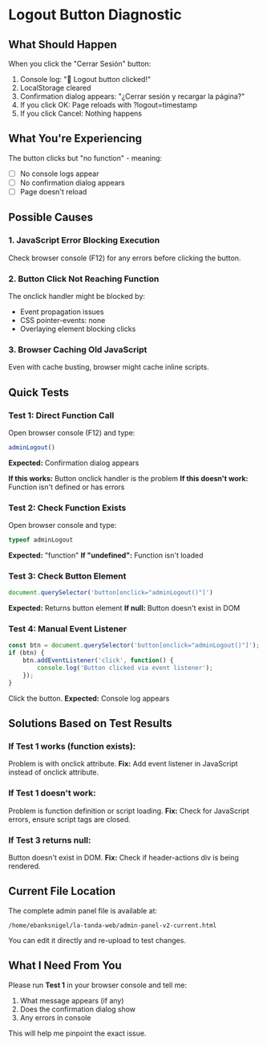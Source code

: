 # Logout Button Diagnostic

## What Should Happen

When you click the "Cerrar Sesión" button:
1. Console log: "🚪 Logout button clicked!"
2. LocalStorage cleared
3. Confirmation dialog appears: "¿Cerrar sesión y recargar la página?"
4. If you click OK: Page reloads with ?logout=timestamp
5. If you click Cancel: Nothing happens

## What You're Experiencing

The button clicks but "no function" - meaning:
- [ ] No console logs appear
- [ ] No confirmation dialog appears
- [ ] Page doesn't reload

## Possible Causes

### 1. JavaScript Error Blocking Execution
Check browser console (F12) for any errors before clicking the button.

### 2. Button Click Not Reaching Function
The onclick handler might be blocked by:
- Event propagation issues
- CSS pointer-events: none
- Overlaying element blocking clicks

### 3. Browser Caching Old JavaScript
Even with cache busting, browser might cache inline scripts.

## Quick Tests

### Test 1: Direct Function Call
Open browser console (F12) and type:
```javascript
adminLogout()
```
**Expected:** Confirmation dialog appears

**If this works:** Button onclick handler is the problem
**If this doesn't work:** Function isn't defined or has errors

### Test 2: Check Function Exists
Open browser console and type:
```javascript
typeof adminLogout
```
**Expected:** "function"
**If "undefined":** Function isn't loaded

### Test 3: Check Button Element
```javascript
document.querySelector('button[onclick="adminLogout()"]')
```
**Expected:** Returns button element
**If null:** Button doesn't exist in DOM

### Test 4: Manual Event Listener
```javascript
const btn = document.querySelector('button[onclick="adminLogout()"]');
if (btn) {
    btn.addEventListener('click', function() {
        console.log('Button clicked via event listener');
    });
}
```
Click the button.
**Expected:** Console log appears

## Solutions Based on Test Results

### If Test 1 works (function exists):
Problem is with onclick attribute.
**Fix:** Add event listener in JavaScript instead of onclick attribute.

### If Test 1 doesn't work:
Problem is function definition or script loading.
**Fix:** Check for JavaScript errors, ensure script tags are closed.

### If Test 3 returns null:
Button doesn't exist in DOM.
**Fix:** Check if header-actions div is being rendered.

## Current File Location

The complete admin panel file is available at:
```
/home/ebanksnigel/la-tanda-web/admin-panel-v2-current.html
```

You can edit it directly and re-upload to test changes.

## What I Need From You

Please run **Test 1** in your browser console and tell me:
1. What message appears (if any)
2. Does the confirmation dialog show
3. Any errors in console

This will help me pinpoint the exact issue.

